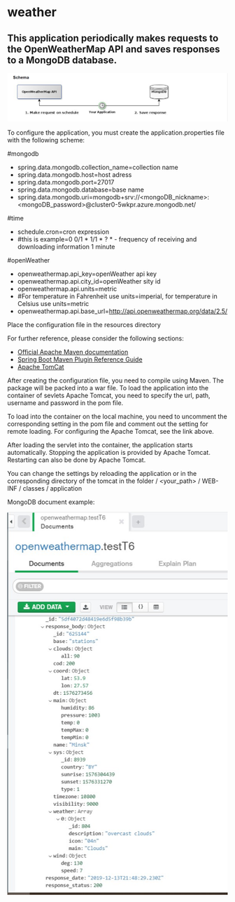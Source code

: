 # weather
This application periodically makes requests to the OpenWeatherMap API and
saves responses to a MongoDB database.
-----------------------------------

![Image alt](https://github.com/dfManiuk/weather/blob/master/src/main/resources/Schema.png)

To configure the application, you must create the application.properties file with the following scheme:

#mongodb
* spring.data.mongodb.collection_name=collection name
* spring.data.mongodb.host=host adress
* spring.data.mongodb.port=27017
* spring.data.mongodb.database=base name
* spring.data.mongodb.uri=mongodb+srv://<mongoDB_nickname>:<mongoDB_password>@cluster0-5wkpr.azure.mongodb.net/

#time
* schedule.cron=cron expression        
* #this is example=0 0/1 * 1/1 * ? * - frequency of receiving and downloading information 1 minute
 
#openWeather
* openweathermap.api_key=openWeather api key
* openweathermap.api.city_id=openWeather sity id
* openweathermap.api.units=metric 
* #For temperature in Fahrenheit use units=imperial, for temperature in Celsius use units=metric
* openweathermap.api.base_url=http://api.openweathermap.org/data/2.5/

Place the configuration file in the resources directory

For further reference, please consider the following sections:
* [Official Apache Maven documentation](https://maven.apache.org/guides/index.html)
* [Spring Boot Maven Plugin Reference Guide](https://docs.spring.io/spring-boot/docs/2.2.2.RELEASE/maven-plugin/)
* [Apache TomCat ](http://tomcat.apache.org/tomcat-9.0-doc/index.html)

After creating the configuration file, you need to compile using Maven.
The package will be packed into a war file.
To load the application into the container of sevlets Apache Tomcat, you need to specify the url, path, username and password in the pom file.

To load into the container on the local machine, you need to uncomment the corresponding setting in the pom file and comment out the setting for remote loading.
For configuring the Apache Tomcat, see the link above.

After loading the servlet into the container, the application starts automatically.
Stopping the application is provided by Apache Tomcat. Restarting can also be done by  Apache Tomcat.

You can change the settings by reloading the application or in the corresponding directory of the tomcat in the folder / <your_path> / WEB-INF / classes / application

MongoDB document example:

![Image alt](https://github.com/dfManiuk/weather/blob/master/src/main/resources/T6.png)

